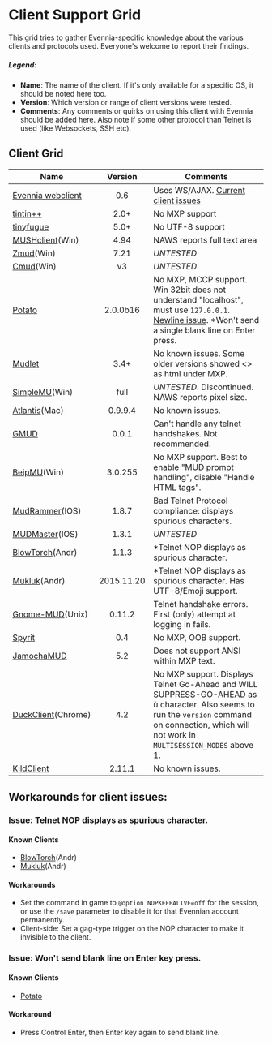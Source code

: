 # Client Support Grid

This grid tries to gather Evennia-specific knowledge about the various clients and protocols used. Everyone's welcome to report their findings.

##### Legend: 

 - **Name**: The name of the client. If it's only available for a specific OS, it should be noted here too.
 - **Version**: Which version or range of client versions were tested.
 - **Comments**: Any comments or quirks on using this client with Evennia should be added here. Also note if some other protocol than Telnet is used (like Websockets, SSH etc). 

## Client Grid

Name                   | Version  | Comments
-----------------------|:----------:|-------------
[Evennia webclient][1] | 0.6  | Uses WS/AJAX. [Current client issues][2]
[tintin++][3]          | 2.0+ | No MXP support
[tinyfugue][4]         | 5.0+ | No UTF-8 support
[MUSHclient][5](Win)   | 4.94 | NAWS reports full text area
[Zmud][6](Win)         | 7.21 | *UNTESTED*              
[Cmud][7](Win)         | v3   | *UNTESTED*   
[Potato][8]            | 2.0.0b16  | No MXP, MCCP support. Win 32bit does not understand "localhost", must use `127.0.0.1`. [Newline issue](https://github.com/evennia/evennia/issues/1131). *Won't send a single blank line on Enter press.
[Mudlet][9]            | 3.4+ | No known issues. Some older versions showed <> as html under MXP.
[SimpleMU][10](Win)    | full | *UNTESTED*. Discontinued. NAWS reports pixel size.
[Atlantis][11](Mac)    | 0.9.9.4 | No known issues.
[GMUD][12]             | 0.0.1 | Can't handle any telnet handshakes. Not recommended.
[BeipMU][13](Win)      | 3.0.255 | No MXP support. Best to enable "MUD prompt handling", disable "Handle HTML tags".
[MudRammer][14](IOS)   | 1.8.7 | Bad Telnet Protocol compliance: displays spurious characters.
[MUDMaster][15](IOS)   | 1.3.1 | *UNTESTED* 
[BlowTorch][16](Andr)  | 1.1.3 | *Telnet NOP displays as spurious character.
[Mukluk][17](Andr)     | 2015.11.20| *Telnet NOP displays as spurious character. Has UTF-8/Emoji support.
[Gnome-MUD][18](Unix)  | 0.11.2 | Telnet handshake errors. First (only) attempt at logging in fails.
[Spyrit][19]           | 0.4 | No MXP, OOB support.
[JamochaMUD][20]       | 5.2 | Does not support ANSI within MXP text.
[DuckClient][21](Chrome)| 4.2 | No MXP support. Displays Telnet Go-Ahead and WILL SUPPRESS-GO-AHEAD as ù character. Also seems to run the `version` command on connection, which will not work in `MULTISESSION_MODES` above 1.
[KildClient][22]       | 2.11.1 | No known issues.

[1]: https://github.com/evennia/evennia/wiki/Web%20features#web-client
[2]: https://github.com/evennia/evennia/issues?utf8=%E2%9C%93&q=client+status%3Dopen+]
[3]: http://tintin.sourceforge.net/
[4]: http://tinyfugue.sourceforge.net/
[5]: http://mushclient.com/
[6]: http://forums.zuggsoft.com/index.php?page=4&action=file&file_id=65
[7]: http://forums.zuggsoft.com/index.php?page=4&action=category&cat_id=11
[8]: http://www.potatomushclient.com/
[9]: http://www.mudlet.org/
[10]: https://archive.org/details/tucows_196173_SimpleMU_MU_Client
[11]: http://www.riverdark.net/atlantis/
[12]: https://sourceforge.net/projects/g-mud/
[13]: http://www.beipmu.com/
[14]: https://itunes.apple.com/us/app/mudrammer-a-modern-mud-client/id597157072
[15]: https://itunes.apple.com/us/app/mudmaster/id341160033
[16]: http://bt.happygoatstudios.com/
[17]: https://play.google.com/store/apps/details?id=com.crap.mukluk
[18]: https://github.com/GNOME/gnome-mud
[19]: https://spyrit.ierne.eu.org/
[20]: http://jamochamud.org/
[21]: http://duckclient.com/
[22]: https://www.kildclient.org/

## Workarounds for client issues:

### Issue: Telnet NOP displays as spurious character.

#### Known Clients
* [BlowTorch][16](Andr)
* [Mukluk][17](Andr)

#### Workarounds
* Set the command in game to `@option NOPKEEPALIVE=off` for the session, or use the `/save` parameter to disable it for that Evennian account permanently.
* Client-side: Set a gag-type trigger on the NOP character to make it invisible to the client.


### Issue: Won't send blank line on Enter key press.

#### Known Clients
* [Potato][8]

#### Workaround
* Press Control Enter, then Enter key again to send blank line.